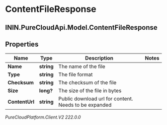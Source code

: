 # ContentFileResponse

## ININ.PureCloudApi.Model.ContentFileResponse

## Properties

|Name | Type | Description | Notes|
|------------ | ------------- | ------------- | -------------|
| **Name** | **string** | The name of the file | |
| **Type** | **string** | The file format | |
| **Checksum** | **string** | The checksum of the file | |
| **Size** | **long?** | The size of the file in bytes | |
| **ContentUrl** | **string** | Public download url for content. Needs to be expanded | |



_PureCloudPlatform.Client.V2 222.0.0_
